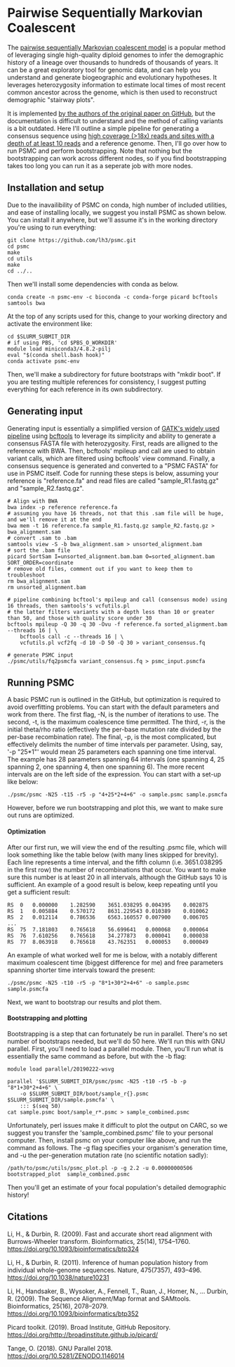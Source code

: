 # Pairwise Sequentially Markovian Coalescent

The [pairwise sequentially Markovian coalescent model](https://www.nature.com/articles/nature10231) is a popular method of leveraging single high-quality diploid genomes to infer the demographic history of a lineage over thousands to hundreds of thousands of years. It can be a great exploratory tool for genomic data, and can help you understand and generate biogeographic and evolutionary hypotheses. It leverages heterozygosity information to estimate local times of most recent common ancestor across the genome, which is then used to reconstruct demographic "stairway plots".

It is implemented [by the authors of the original paper on GitHub](https://github.com/lh3/psmc), but the documentation is difficult to understand and the method of calling variants is a bit outdated. Here I'll outline a simple pipeline for generating a consensus sequence using [high coverage (>18x) reads and sites with a depth of at least 10 reads](https://onlinelibrary.wiley.com/doi/10.1111/mec.13540) and a reference genome. Then, I'll go over how to run PSMC and perform bootstrapping. Note that nothing but the bootstrapping can work across different nodes, so if you find bootstrapping takes too long you can run it as a seperate job with more nodes.


## Installation and setup

Due to the inavailibility of PSMC on conda, high number of included utilities, and ease of installing locally, we suggest you install PSMC as shown below. You can install it anywhere, but we'll assume it's in the working directory you're using to run everything:

	git clone https://github.com/lh3/psmc.git
	cd psmc
	make
	cd utils
	make
	cd ../..

Then we'll install some dependencies with conda as below.

	conda create -n psmc-env -c bioconda -c conda-forge picard bcftools samtools bwa

At the top of any scripts used for this, change to your working directory and activate the environment like:

	cd $SLURM_SUBMIT_DIR
	# if using PBS, 'cd $PBS_O_WORKDIR'
	module load miniconda3/4.8.2-pilj
	eval "$(conda shell.bash hook)"
	conda activate psmc-env

Then, we'll make a subdirectory for future bootstraps with "mkdir boot". If you are testing multiple references for consistency, I suggest putting everything for each reference in its own subdirectory.

## Generating input

Generating input is essentially a simplified version of [GATK's widely used pipeline](https://github.com/UNM-CARC/QuickBytes/blob/master/GATK_QuickByte.md) using [bcftools](http://samtools.github.io/bcftools/bcftools.html) to leverage its simplicity and ability to generate a consensus FASTA file with heterozygosity. First, reads are alligned to the reference with BWA. Then, bcftools' mpileup and call are used to obtain variant calls, which are filtered using bcftools' view command. Finally, a consensus sequence is generated and converted to a "PSMC FASTA" for use in PSMC itself. Code for running these steps is below, assuming your reference is "reference.fa" and read files are called "sample_R1.fastq.gz" and "sample_R2.fastq.gz".

	# Align with BWA
	bwa index -p reference reference.fa
	# assuming you have 16 threads, not that this .sam file will be huge, and we'll remove it at the end
	bwa mem -t 16 reference.fa sample_R1.fastq.gz sample_R2.fastq.gz > bwa_alignment.sam
	# convert .sam to .bam
	samtools view -S -b bwa_alignment.sam > unsorted_alignment.bam
	# sort the .bam file
	picard SortSam I=unsorted_alignment.bam.bam O=sorted_alignment.bam SORT_ORDER=coordinate
	# remove old files, comment out if you want to keep them to troubleshoot
	rm bwa_alignment.sam
	rm unsorted_alignment.bam
	
	# pipeline combining bcftool's mpileup and call (consensus mode) using 16 threads, then samtools's vcfutils.pl
	# the latter filters variants with a depth less than 10 or greater than 50, and those with quality score under 30
	bcftools mpileup -Q 30 -q 30 -Ovu -f reference.fa sorted_alignment.bam --threads 16 | \
		bcftools call -c --threads 16 | \
		vcfutils.pl vcf2fq -d 10 -D 50 -Q 30 > variant_consensus.fq
	
	# generate PSMC input
	./psmc/utils/fq2psmcfa variant_consensus.fq > psmc_input.psmcfa

## Running PSMC

A basic PSMC run is outlined in the GitHub, but optimization is required to avoid overfitting problems. You can start with the default parameters and work from there. The first flag, -N, is the number of iterations to use. The second, -t, is the maximum coalescence time permitted. The third, -r, is the initial theta/rho ratio (effectively the per-base mutation rate divided by the per-base recombination rate). The final, -p, is the most complicated, but effectively delimits the number of time intervals per parameter. Using, say, '-p "25\*1"' would mean 25 parameters each spanning one time interval. The example has 28 parameters spanning 64 intervals (one spanning 4, 25 spanning 2, one spanning 4, then one spanning 6). The more recent intervals are on the left side of the expression. You can start with a set-up like below:

    ./psmc/psmc -N25 -t15 -r5 -p "4+25*2+4+6" -o sample.psmc sample.psmcfa

However, before we run bootstrapping and plot this, we want to make sure out runs are optimized.

#### Optimization

After our first run, we will view the end of the resulting .psmc file, which will look something like the table below (with many lines skipped for brevity). Each line represents a time interval, and the fifth column (i.e. 3651.038295 in the first row) the number of recombinations that occur. You want to make sure this number is at least 20 in all intervals, although the GitHub says 10 is sufficient. An example of a good result is below, keep repeating until you get a sufficient result:
	
	RS	0	0.000000	1.282590	3651.038295	0.004395	0.002875
	RS	1	0.005884	0.570172	8631.229543	0.010389	0.010062
	RS	2	0.012114	0.786536	6563.160557	0.007900	0.006705
	...
	RS	75	7.181803	0.765618	56.699641	0.000068	0.000064
	RS	76	7.610256	0.765618	34.277873	0.000041	0.000038
	RS	77	8.063918	0.765618	43.762351	0.000053	0.000049

An example of what worked well for me is below, with a notably different maximum coalescent time (biggest difference for me) and free parameters spanning shorter time intervals toward the present:

	./psmc/psmc -N25 -t10 -r5 -p "8*1+30*2+4+6" -o sample.psmc sample.psmcfa

Next, we want to bootstrap our results and plot them.

#### Bootstrapping and plotting

Bootstrapping is a step that can fortunately be run in parallel. There's no set number of bootstraps needed, but we'll do 50 here. We'll run this with GNU parallel. First, you'll need to load a parallel module. Then, you'll run what is essentially the same command as before, but with the -b flag:

	module load parallel/20190222-wsvg
	
	parallel '$SLURM_SUBMIT_DIR/psmc/psmc -N25 -t10 -r5 -b -p "8*1+30*2+4+6" \
		-o $SLURM_SUBMIT_DIR/boot/sample_r{}.psmc $SLURM_SUBMIT_DIR/sample.psmcfa' \
		::: $(seq 50)
	cat sample.psmc boot/sample_r*.psmc > sample_combined.psmc
	
Unfortunately, perl issues make it difficult to plot the output on CARC, so we suggest you transfer the 'sample_combined.psmc' file to your personal computer. Then, install psmc on your computer like above, and run the command as follows. The -g flag specifies your organism's generation time, and -u the per-generation mutation rate (no scientific notation sadly):

	/path/to/psmc/utils/psmc_plot.pl -p -g 2.2 -u 0.00000000506 bootstrapped_plot  sample_combined.psmc

Then you'll get an estimate of your focal population's detailed demographic history!

## Citations

Li, H., & Durbin, R. (2009). Fast and accurate short read alignment with Burrows-Wheeler transform. Bioinformatics, 25(14), 1754–1760. https://doi.org/10.1093/bioinformatics/btp324

Li, H., & Durbin, R. (2011). Inference of human population history from individual whole-genome sequences. Nature, 475(7357), 493–496. https://doi.org/10.1038/nature10231

Li, H., Handsaker, B., Wysoker, A., Fennell, T., Ruan, J., Homer, N., … Durbin, R. (2009). The Sequence Alignment/Map format and SAMtools. Bioinformatics, 25(16), 2078–2079. https://doi.org/10.1093/bioinformatics/btp352

Picard toolkit. (2019). Broad Institute, GitHub Repository. https://doi.org/http://broadinstitute.github.io/picard/

Tange, O. (2018). GNU Parallel 2018. https://doi.org/10.5281/ZENODO.1146014
